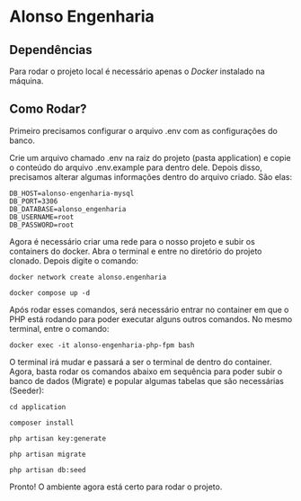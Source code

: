 Alonso Engenharia
==================================

## Dependências #

Para rodar o projeto local é necessário apenas o *Docker* instalado na máquina.

## Como Rodar? ##

Primeiro precisamos configurar o arquivo .env com as configurações do banco.

Crie um arquivo chamado .env na raiz do projeto (pasta application) e copie o conteúdo do arquivo .env.example para dentro dele. Depois disso, precisamos alterar algumas informações dentro do arquivo criado. São elas:

```
DB_HOST=alonso-engenharia-mysql
DB_PORT=3306
DB_DATABASE=alonso_engenharia
DB_USERNAME=root
DB_PASSWORD=root
```

Agora é necessário criar uma rede para o nosso projeto e subir os containers do docker. Abra o terminal e entre no diretório do projeto clonado. Depois digite o comando:

`docker network create alonso.engenharia`

`docker compose up -d`

Após rodar esses comandos, será necessário entrar no container em que o PHP está rodando para poder executar alguns outros comandos. No mesmo terminal, entre o comando:

`docker exec -it alonso-engenharia-php-fpm bash`

O terminal irá mudar e passará a ser o terminal de dentro do container. Agora, basta rodar os comandos abaixo em sequência para poder subir o banco de dados (Migrate) e popular algumas tabelas que são necessárias (Seeder):

`cd application`

`composer install`

`php artisan key:generate`

`php artisan migrate`

`php artisan db:seed`

Pronto! O ambiente agora está certo para rodar o projeto.